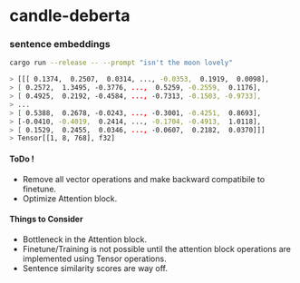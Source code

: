 # candle-deberta

### sentence embeddings 
```bash
cargo run --release -- --prompt "isn't the moon lovely"

> [[[ 0.1374,  0.2507,  0.0314, ..., -0.0353,  0.1919,  0.0098],
> [ 0.2572,  1.3495, -0.3776, ...,  0.5259, -0.2559,  0.1176],
> [ 0.4925,  0.2192, -0.4584, ..., -0.7313, -0.1503, -0.9733],
> ...
> [ 0.5388,  0.2678, -0.0243, ..., -0.3001, -0.4251,  0.8693],
> [-0.0410, -0.4019,  0.2414, ..., -0.1704, -0.4913,  1.0118],
> [ 0.1529,  0.2455,  0.0346, ..., -0.0607,  0.2182,  0.0370]]]
> Tensor[[1, 8, 768], f32]
```

#### ToDo ! 

- Remove all vector operations and make backward compatibile to finetune.
- Optimize Attention block.

#### Things to Consider 

- Bottleneck in the Attention block.
- Finetune/Training is not possible until the attention block operations are implemented using Tensor operations. 
- Sentence similarity scores are way off.
